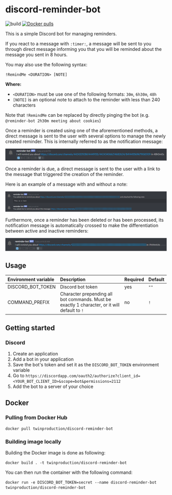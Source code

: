 # discord-reminder-bot
![build](https://github.com/TwinProduction/discord-reminder-bot/workflows/build/badge.svg?branch=master)
[![Docker pulls](https://img.shields.io/docker/pulls/twinproduction/discord-reminder-bot)](https://cloud.docker.com/repository/docker/twinproduction/discord-reminder-bot)

This is a simple Discord bot for managing reminders.

If you react to a message with `:timer:`, a message will be sent to you through direct message informing you
that you will be reminded about the message you sent in 8 hours.

You may also use the following syntax:
```
!RemindMe <DURATION> [NOTE]
```
**Where:**
- `<DURATION>` must be use one of the following formats: `30m`, `6h30m`, `48h`
- `[NOTE]` is an optional note to attach to the reminder with less than 240 characters

Note that `!RemindMe` can be replaced by directly pinging the bot (e.g. `@reminder-bot 2h30m meeting about cookies`)

Once a reminder is created using one of the aforementioned methods, a direct message is sent to the user with several
options to manage the newly created reminder. This is internally referred to as the notification message:

![new reminder](.github/assets/reminder-new.png)

Once a reminder is due, a direct message is sent to the user with a link to the message that triggered the creation
of the reminder.

Here is an example of a message with and without a note:

![reminder](.github/assets/reminder.png)

Furthermore, once a reminder has been deleted or has been processed, its notification message is automatically crossed
to make the differentiation between active and inactive reminders:

![deleted reminder](.github/assets/reminder-crossed.png)


## Usage
| Environment variable | Description | Required | Default |
|:--- |:--- |:--- |:--- |
| DISCORD_BOT_TOKEN | Discord bot token | yes | `""` |
| COMMAND_PREFIX | Character prepending all bot commands. Must be exactly 1 character, or it will default to `!` | no | `!` |


## Getting started
### Discord
1. Create an application
2. Add a bot in your application
3. Save the bot's token and set it as the `DISCORD_BOT_TOKEN` environment variable
4. Go to `https://discordapp.com/oauth2/authorize?client_id=<YOUR_BOT_CLIENT_ID>&scope=bot&permissions=2112`
5. Add the bot to a server of your choice


## Docker
### Pulling from Docker Hub
```
docker pull twinproduction/discord-reminder-bot
```

### Building image locally
Building the Docker image is done as following:
```
docker build . -t twinproduction/discord-reminder-bot
```
You can then run the container with the following command:
```
docker run -e DISCORD_BOT_TOKEN=secret --name discord-reminder-bot twinproduction/discord-reminder-bot
```
